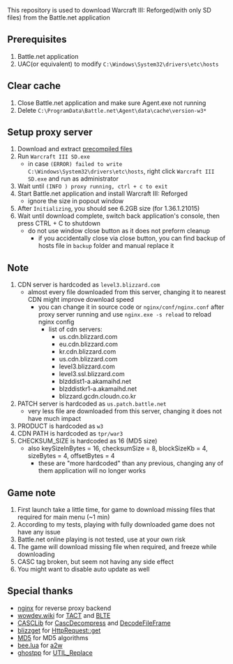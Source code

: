 This repository is used to download Warcraft III: Reforged(with only SD files) from the Battle.net application

## Prerequisites
1. Battle.net application
2. UAC(or equivalent) to modify `C:\Windows\System32\drivers\etc\hosts`

## Clear cache
1. Close Battle.net application and make sure Agent.exe not running
2. Delete `C:\ProgramData\Battle.net\Agent\data\cache\version-w3*`

## Setup proxy server
1. Download and extract [precompiled files](https://github.com/shuen4/Warcraft-III-SD/releases)
2. Run `Warcraft III SD.exe`
    - in case `(ERROR) failed to write C:\Windows\System32\drivers\etc\hosts`, right click `Warcraft III SD.exe` and run as administrator
3. Wait until `(INFO ) proxy running, ctrl + c to exit`
4. Start Battle.net application and install Warcraft III: Reforged
    - ignore the size in popout window
5. After `Initializing`, you should see 6.2GB size (for 1.36.1.21015)
6. Wait until download complete, switch back application's console, then press CTRL + C to shutdown
    - do not use window close button as it does not preform cleanup
      - if you accidentally close via close button, you can find backup of hosts file in `backup` folder and manual replace it

## Note
1. CDN server is hardcoded as `level3.blizzard.com`
    - almost every file downloaded from this server, changing it to nearest CDN might improve download speed
      - you can change it in source code or `nginx/conf/nginx.conf` after proxy server running and use `nginx.exe -s reload` to reload nginx config
        - list of cdn servers:
          - us.cdn.blizzard.com
          - eu.cdn.blizzard.com
          - kr.cdn.blizzard.com
          - us.cdn.blizzard.com
          - level3.blizzard.com
          - level3.ssl.blizzard.com
          - blzddist1-a.akamaihd.net
          - blzddistkr1-a.akamaihd.net
          - blizzard.gcdn.cloudn.co.kr
2. PATCH server is hardcoded as `us.patch.battle.net`
    - very less file are downloaded from this server, changing it does not have much impact
3. PRODUCT is hardcoded as `w3`
4. CDN PATH is hardcoded as `tpr/war3`
5. CHECKSUM_SIZE is hardcoded as 16 (MD5 size)
    - also keySizeInBytes = 16, checksumSize = 8, blockSizeKb = 4, sizeBytes = 4, offsetBytes = 4
      - these are "more hardcoded" than any previous, changing any of them application will no longer works

## Game note
1. First launch take a little time, for game to download missing files that required for main menu (~1 min)
2. According to my tests, playing with fully downloaded game does not have any issue
3. Battle.net online playing is not tested, use at your own risk
4. The game will download missing file when required, and freeze while downloading
5. CASC tag broken, but seem not having any side effect
6. You might want to disable auto update as well

## Special thanks
- [nginx](https://nginx.org) for reverse proxy backend
- [wowdev.wiki](https://wowdev.wiki) for [TACT](https://wowdev.wiki/TACT) and [BLTE](https://wowdev.wiki/BLTE)
- [CASCLib](https://github.com/ladislav-zezula/CascLib) for [CascDecompress](https://github.com/ladislav-zezula/CascLib/blob/d9ee87443dbba33ba02858bcdff44d57784a79fb/src/CascDecompress.cpp#L18C7-L18C21) and [DecodeFileFrame](https://github.com/ladislav-zezula/CascLib/blob/d9ee87443dbba33ba02858bcdff44d57784a79fb/src/CascReadFile.cpp#L540C14-L540C29)
- [blizzget](https://github.com/d07RiV/blizzget) for [HttpRequest::get](https://github.com/d07RiV/blizzget/blob/2764ef6a378a1a3e85bf002d946898b417d747d2/src/base/http.cpp#L188)
- [MD5](https://github.com/alm4096/MD5-Hash-Example-VS/tree/7300695ea6def557e7a75dcceb15686c801aae13/MD5) for MD5 algorithms
- [bee.lua](https://github.com/actboy168/bee.lua) for [a2w](https://github.com/actboy168/bee.lua/blob/b4fda4e0865d4369c845015ab2ad45573d6ba245/bee/win/unicode.cpp#L31)
- [ghostpp](https://github.com/uakfdotb/ghostpp) for [UTIL_Replace](https://github.com/uakfdotb/ghostpp/blob/cf397544d08d05f8536272e3ab1b22cf03309d9f/ghost/util.cpp#L615)
